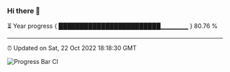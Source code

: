 ### Hi there 👋

⏳ Year progress { ████████████████████████▁▁▁▁▁▁ } 80.76 %

---

⏰ Updated on Sat, 22 Oct 2022 18:18:30 GMT

![Progress Bar CI](https://github.com/liununu/liununu/workflows/Progress%20Bar%20CI/badge.svg)
